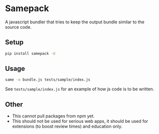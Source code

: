 # Samepack

A javascript bundler that tries to keep the output bundle similar to the source code.

## Setup

```bash
pip install samepack -U
```

## Usage

```bash
same -o bundle.js tests/sample/index.js
```

See ``tests/sample/index.js`` for an example of how js code is to be written.

## Other

* This cannot pull packages from npm yet.
* This should not be used for serious web apps, it should be used for extensions (to boost review times) and education only.
